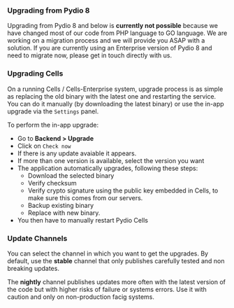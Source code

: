 ### Upgrading from Pydio 8

Upgrading from Pydio 8 and below is **currently not possible** because we have changed most of our code from PHP language to GO language. We are working on a migration process and we will provide you ASAP with a solution. If you are currently using an Enterprise version of Pydio 8 and need to migrate now, please get in touch directly with us.

### Upgrading Cells

On a running Cells / Cells-Enterprise system, upgrade process is as simple as replacing the old binary with the latest one and restarting the service. You can do it manually (by downloading the latest binary) or use the in-app upgrade via the `Settings` panel.

To perform the in-app upgrade: 

- Go to **Backend > Upgrade** 
- Click on `Check now`
- If there is any update avaiable it appears.
- If more than one version is available, select the version you want
- The application automatically upgrades, following these steps: 
   - Download the selected binary
   - Verify checksum
   - Verify crypto signature using the public key embedded in Cells, to make sure this comes from our servers.
   - Backup existing binary
   - Replace with new binary.
- You then have to manually restart Pydio Cells

### Update Channels

You can select the channel in which you want to get the upgrades. By default, use the **stable** channel that only publishes carefully tested and non breaking updates. 

The **nightly** channel publishes updates more often with the latest version of the code but with higher risks of failure or systems errors. Use it with caution and only on non-production facig systems.